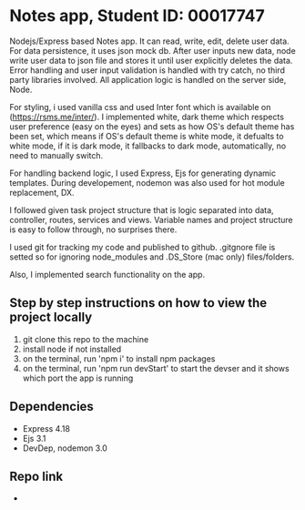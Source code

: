 # Notes app, Student ID: 00017747

Nodejs/Express based Notes app. It can read, write, edit, delete user data. For data persistence, it uses json mock db. After user inputs new data, node write user data to json file and stores it until user explicitly deletes the data. Error handling and user input validation is handled with try catch, no third party libraries involved. All application logic is handled on the server side, Node.

For styling, i used vanilla css and used Inter font which is available on (https://rsms.me/inter/). I implemented white, dark theme which respects user preference (easy on the eyes) and sets as how OS's default theme has been set, which means if OS's default theme is white mode, it defualts to white mode, if it is dark mode, it fallbacks to dark mode, automatically, no need to manually switch.

For handling backend logic, I used Express, Ejs for generating dynamic templates. During developement, nodemon was also used for hot module replacement, DX.

I followed given task project structure that is logic separated into data, controller, routes, services and views. Variable names and project structure is easy to follow through, no surprises there.

I used git for tracking my code and published to github. .gitgnore file is setted so for ignoring node_modules and .DS_Store (mac only) files/folders.

Also, I implemented search functionality on the app.

## Step by step instructions on how to view the project locally

1. git clone this repo to the machine
2. install node if not installed
3. on the terminal, run 'npm i' to install npm packages
4. on the terminal, run 'npm run devStart' to start the devser and it shows which port the app is running

## Dependencies

- Express 4.18
- Ejs 3.1
- DevDep, nodemon 3.0

## Repo link

-
